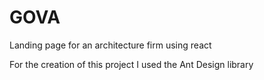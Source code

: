 # GOVA
Landing page for an architecture firm using react 

For the creation of this project I used the Ant Design library 
